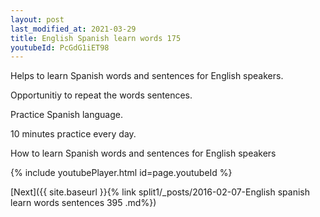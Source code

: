 ```yaml
---
layout: post
last_modified_at: 2021-03-29
title: English Spanish learn words 175 
youtubeId: PcGdG1iET98
---
```

 
 
Helps to learn Spanish words and sentences for English speakers.

Opportunitiy to repeat the words sentences. 

Practice Spanish language. 
 
10 minutes practice every day. 
 
How to learn Spanish words and sentences for English speakers 
 
{% include youtubePlayer.html id=page.youtubeId %}
 
 
[Next]({{ site.baseurl }}{% link  split1/_posts/2016-02-07-English spanish learn words sentences 395 .md%})
 
